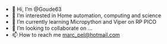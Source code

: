 - 👋 Hi, I’m @Goude63
- 👀 I’m interested in Home automation, computing and science
- 🌱 I’m currently learning Micropython and Viper on RP PICO
- 💞️ I’m looking to collaborate on ...
- 📫 How to reach me marc_pel@hotmail.com

<!---
Goude63/Goude63 is a ✨ special ✨ repository because its `README.md` (this file) appears on your GitHub profile.
You can click the Preview link to take a look at your changes.
--->
